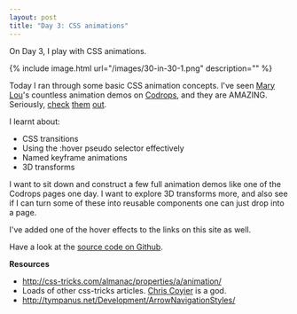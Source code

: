 ```yaml
---
layout: post
title: "Day 3: CSS animations"
---
```


On Day 3, I play with CSS animations.

{% include 	image.html url="/images/30-in-30-1.png" description="" %}

Today I ran through some basic CSS animation concepts. I've seen [Mary Lou](https://twitter.com/crnacura)'s countless animation demos on [Codrops](http://tympanus.net/codrops), and they are AMAZING. Seriously, [check](http://tympanus.net/Development/ArrowNavigationStyles/) [them](http://tympanus.net/Development/IconHoverEffects/) [out](http://tympanus.net/Tutorials/AnimatedBorderMenus).

I learnt about:

- CSS transitions
- Using the :hover pseudo selector effectively
- Named keyframe animations
- 3D transforms

I want to sit down and construct a few full animation demos like one of the Codrops pages one day. I want to explore 3D transforms more, and also see if I can turn some of these into reusable components one can just drop into a page.

I've added one of the hover effects to the links on this site as well.


Have a look at the [source code on Github](https://github.com/kannan-chandra/30-in-30/tree/master/day-3-css-animations).

**Resources**

- http://css-tricks.com/almanac/properties/a/animation/
- Loads of other css-tricks articles. [Chris Coyier](https://twitter.com/chriscoyier) is a god.
- http://tympanus.net/Development/ArrowNavigationStyles/
